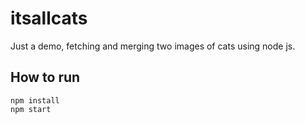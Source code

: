 # itsallcats
Just a demo, fetching and merging two images of cats using node js.

## How to run
`npm install`  
`npm start`
